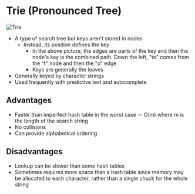 # Trie (Pronounced Tree)

![Trie](https://upload.wikimedia.org/wikipedia/commons/thumb/b/be/Trie_example.svg/375px-Trie_example.svg.png)

* A type of search tree but keys aren't stored in nodes
  * Instead, its position defines the key
    * In the above picture, the edges are parts of the key and then the node's key is the combined path. Down the left, "to" comes from the "t" node and then the "o" edge
    * Keys are generally the leaves
* Generally keyed by character strings
* Used frequently with predictive text and autocomplete

## Advantages

* Faster than imperfect hash table in the worst case -- O(m) where m is the length of the search string
* No collisions
* Can provide alphabetical ordering

## Disadvantages

* Lookup can be slower than some hash tables
* Sometimes requires more space than a hash table since memory may be allocated to each character, rather than a single chuck for the whole string
